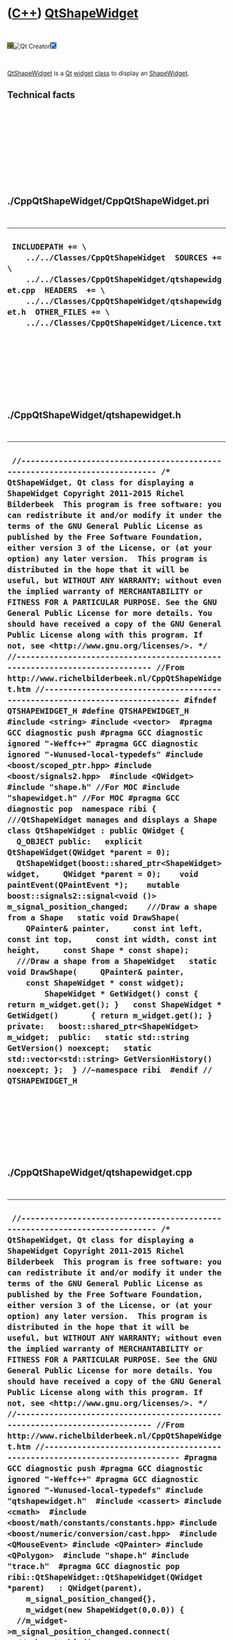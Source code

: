 
 

 

 

 

 

([C++](Cpp.md)) [QtShapeWidget](CppQtShapeWidget.md)
======================================================

 

![Qt](PicQt.png)![Qt
Creator](PicQtCreator.png)![Lubuntu](PicLubuntu.png)

 

[QtShapeWidget](CppQtShapeWidget.md) is a [Qt](CppQt.md)
[widget](CppWidget.md) [class](CppClass.md) to display an
[ShapeWidget](CppShapeWidget.md).

Technical facts
---------------

 

 

 

 

 

 

./CppQtShapeWidget/CppQtShapeWidget.pri
---------------------------------------

 

  --------------------------------------------------------------------------------------------------------------------------------------------------------------------------------------------------------------------------------------------------------------
  ` INCLUDEPATH += \     ../../Classes/CppQtShapeWidget  SOURCES += \     ../../Classes/CppQtShapeWidget/qtshapewidget.cpp  HEADERS  += \     ../../Classes/CppQtShapeWidget/qtshapewidget.h  OTHER_FILES += \     ../../Classes/CppQtShapeWidget/Licence.txt`
  --------------------------------------------------------------------------------------------------------------------------------------------------------------------------------------------------------------------------------------------------------------

 

 

 

 

 

./CppQtShapeWidget/qtshapewidget.h
----------------------------------

 

  --------------------------------------------------------------------------------------------------------------------------------------------------------------------------------------------------------------------------------------------------------------------------------------------------------------------------------------------------------------------------------------------------------------------------------------------------------------------------------------------------------------------------------------------------------------------------------------------------------------------------------------------------------------------------------------------------------------------------------------------------------------------------------------------------------------------------------------------------------------------------------------------------------------------------------------------------------------------------------------------------------------------------------------------------------------------------------------------------------------------------------------------------------------------------------------------------------------------------------------------------------------------------------------------------------------------------------------------------------------------------------------------------------------------------------------------------------------------------------------------------------------------------------------------------------------------------------------------------------------------------------------------------------------------------------------------------------------------------------------------------------------------------------------------------------------------------------------------------------------------------------------------------------------------------------------------------------------------------------------------------------------------------------------------------------------------------------------------------------------------------------------------------------------------------------------------------------------------------------------------------------------------------------------------------------------------------------------------------------------------------------------------------------------------------------------------------------------------------------------------------------------------
  ` //--------------------------------------------------------------------------- /* QtShapeWidget, Qt class for displaying a ShapeWidget Copyright 2011-2015 Richel Bilderbeek  This program is free software: you can redistribute it and/or modify it under the terms of the GNU General Public License as published by the Free Software Foundation, either version 3 of the License, or (at your option) any later version.  This program is distributed in the hope that it will be useful, but WITHOUT ANY WARRANTY; without even the implied warranty of MERCHANTABILITY or FITNESS FOR A PARTICULAR PURPOSE. See the GNU General Public License for more details. You should have received a copy of the GNU General Public License along with this program. If not, see <http://www.gnu.org/licenses/>. */ //--------------------------------------------------------------------------- //From http://www.richelbilderbeek.nl/CppQtShapeWidget.htm //--------------------------------------------------------------------------- #ifndef QTSHAPEWIDGET_H #define QTSHAPEWIDGET_H  #include <string> #include <vector>  #pragma GCC diagnostic push #pragma GCC diagnostic ignored "-Weffc++" #pragma GCC diagnostic ignored "-Wunused-local-typedefs" #include <boost/scoped_ptr.hpp> #include <boost/signals2.hpp>  #include <QWidget>  #include "shape.h" //For MOC #include "shapewidget.h" //For MOC #pragma GCC diagnostic pop  namespace ribi {  ///QtShapeWidget manages and displays a Shape class QtShapeWidget : public QWidget {   Q_OBJECT public:   explicit QtShapeWidget(QWidget *parent = 0);    QtShapeWidget(boost::shared_ptr<ShapeWidget> widget,     QWidget *parent = 0);    void paintEvent(QPaintEvent *);    mutable boost::signals2::signal<void ()> m_signal_position_changed;    ///Draw a shape from a Shape   static void DrawShape(     QPainter& painter,     const int left, const int top,     const int width, const int height,     const Shape * const shape);    ///Draw a shape from a ShapeWidget   static void DrawShape(     QPainter& painter,     const ShapeWidget * const widget);          ShapeWidget * GetWidget() const { return m_widget.get(); }   const ShapeWidget * GetWidget()       { return m_widget.get(); }  private:   boost::shared_ptr<ShapeWidget> m_widget;  public:   static std::string GetVersion() noexcept;   static std::vector<std::string> GetVersionHistory() noexcept; };  } //~namespace ribi  #endif // QTSHAPEWIDGET_H`
  --------------------------------------------------------------------------------------------------------------------------------------------------------------------------------------------------------------------------------------------------------------------------------------------------------------------------------------------------------------------------------------------------------------------------------------------------------------------------------------------------------------------------------------------------------------------------------------------------------------------------------------------------------------------------------------------------------------------------------------------------------------------------------------------------------------------------------------------------------------------------------------------------------------------------------------------------------------------------------------------------------------------------------------------------------------------------------------------------------------------------------------------------------------------------------------------------------------------------------------------------------------------------------------------------------------------------------------------------------------------------------------------------------------------------------------------------------------------------------------------------------------------------------------------------------------------------------------------------------------------------------------------------------------------------------------------------------------------------------------------------------------------------------------------------------------------------------------------------------------------------------------------------------------------------------------------------------------------------------------------------------------------------------------------------------------------------------------------------------------------------------------------------------------------------------------------------------------------------------------------------------------------------------------------------------------------------------------------------------------------------------------------------------------------------------------------------------------------------------------------------------------------

 

 

 

 

 

./CppQtShapeWidget/qtshapewidget.cpp
------------------------------------

 

  --------------------------------------------------------------------------------------------------------------------------------------------------------------------------------------------------------------------------------------------------------------------------------------------------------------------------------------------------------------------------------------------------------------------------------------------------------------------------------------------------------------------------------------------------------------------------------------------------------------------------------------------------------------------------------------------------------------------------------------------------------------------------------------------------------------------------------------------------------------------------------------------------------------------------------------------------------------------------------------------------------------------------------------------------------------------------------------------------------------------------------------------------------------------------------------------------------------------------------------------------------------------------------------------------------------------------------------------------------------------------------------------------------------------------------------------------------------------------------------------------------------------------------------------------------------------------------------------------------------------------------------------------------------------------------------------------------------------------------------------------------------------------------------------------------------------------------------------------------------------------------------------------------------------------------------------------------------------------------------------------------------------------------------------------------------------------------------------------------------------------------------------------------------------------------------------------------------------------------------------------------------------------------------------------------------------------------------------------------------------------------------------------------------------------------------------------------------------------------------------------------------------------------------------------------------------------------------------------------------------------------------------------------------------------------------------------------------------------------------------------------------------------------------------------------------------------------------------------------------------------------------------------------------------------------------------------------------------------------------------------------------------------------------------------------------------------------------------------------------------------------------------------------------------------------------------------------------------------------------------------------------------------------------------------------------------------------------------------------------------------------------------------------------------------------------------------------------------------------------------------------------------------------------------------------------------------------------------------------------------------------------------------------------------------------------------------------------------------------------------------------------------------------------------------------------------------------------------------------------------------------------------------------------------------------------------------------------------------------------------------------------------------------------------------------------------------------------------------------------------------------------------------------------------------------------------------------------------------------------------------------------------------------------------------------------------------------------------------------------------------------------------------------------------------------------------------------------------------------------------------------------------------------------------------------------------------------------------------------------------------------------------------
  ` //--------------------------------------------------------------------------- /* QtShapeWidget, Qt class for displaying a ShapeWidget Copyright 2011-2015 Richel Bilderbeek  This program is free software: you can redistribute it and/or modify it under the terms of the GNU General Public License as published by the Free Software Foundation, either version 3 of the License, or (at your option) any later version.  This program is distributed in the hope that it will be useful, but WITHOUT ANY WARRANTY; without even the implied warranty of MERCHANTABILITY or FITNESS FOR A PARTICULAR PURPOSE. See the GNU General Public License for more details. You should have received a copy of the GNU General Public License along with this program. If not, see <http://www.gnu.org/licenses/>. */ //--------------------------------------------------------------------------- //From http://www.richelbilderbeek.nl/CppQtShapeWidget.htm //--------------------------------------------------------------------------- #pragma GCC diagnostic push #pragma GCC diagnostic ignored "-Weffc++" #pragma GCC diagnostic ignored "-Wunused-local-typedefs" #include "qtshapewidget.h"  #include <cassert> #include <cmath>  #include <boost/math/constants/constants.hpp> #include <boost/numeric/conversion/cast.hpp>  #include <QMouseEvent> #include <QPainter> #include <QPolygon>  #include "shape.h" #include "trace.h"  #pragma GCC diagnostic pop  ribi::QtShapeWidget::QtShapeWidget(QWidget *parent)   : QWidget(parent),     m_signal_position_changed{},     m_widget(new ShapeWidget(0,0.0)) {   //m_widget->m_signal_position_changed.connect(   //  boost::bind(   //    &ribi::QtShapeWidget::repaint,   //    this)); }  ribi::QtShapeWidget::QtShapeWidget(   boost::shared_ptr<ShapeWidget> widget,   QWidget *parent)   : QWidget(parent),     m_signal_position_changed{},     m_widget(widget) {   //m_widget->m_signal_position_changed.connect(   //  boost::bind(   //    &ribi::QtShapeWidget::repaint,   //    this)); }  void ribi::QtShapeWidget::DrawShape(   QPainter& painter,   const ShapeWidget * const widget) {   DrawShape(     painter,     widget->GetLeft(),     widget->GetTop(),     widget->GetWidth(),     widget->GetHeight(),     widget->GetShape()   ); }  void ribi::QtShapeWidget::DrawShape(   QPainter& painter,   const int left, const int top,   const int width, const int height,   const Shape * const shape ) {   const double pi = boost::math::constants::pi<double>();    const unsigned char red = shape->GetRed();   const unsigned char green = shape->GetGreen();   const unsigned char blue = shape->GetBlue();   painter.setBrush(QColor(red,green,blue));    const int n_corners = shape->GetNumberOfCorners();    if (n_corners == 0)   {     //Draw a circle     painter.drawEllipse(left,top,width-1,height-1);     return;   }    const double rotation = shape->GetRotation();   const double midx = boost::numeric_cast<double>(width) / 2.0;   const double midy = boost::numeric_cast<double>(height) / 2.0;    if (n_corners == 1)   {     //Draw a line     const int x1 = boost::numeric_cast<int>(       midx - (std::cos(rotation) * midx));     const int y1 = boost::numeric_cast<int>(       midy + (std::sin(rotation) * midy));     const int x2 = boost::numeric_cast<int>(       midx - (std::cos(rotation + pi) * midx));     const int y2 = boost::numeric_cast<int>(       midy + (std::sin(rotation + pi) * midy));     painter.drawLine(x1,y1,x2,y2);     return;   }    const double d_angle = 2.0 * pi / boost::numeric_cast<double>(n_corners);    QPolygon polygon;    for (int i=0; i!=n_corners; ++i)   {     const double angle       = rotation + (boost::numeric_cast<double>(i) * d_angle);     const int x = boost::numeric_cast<int>(       midx - (std::cos(angle) * midx));     const int y = boost::numeric_cast<int>(       midy + (std::sin(angle) * midy));     polygon.append(QPoint(x,y));   }   painter.drawConvexPolygon(polygon); }  std::string ribi::QtShapeWidget::GetVersion() noexcept {   return "2.1"; }  std::vector<std::string> ribi::QtShapeWidget::GetVersionHistory() noexcept {   return {     "2011-07-13: Version 1.0: initial version",     "2011-08-08: Version 2.0: conformized architecture to MysteryMachineWidget",     "2014-03-28: Version 2.1: replaced custom Rect class by Boost.Geometry"   }; }  void ribi::QtShapeWidget::paintEvent(QPaintEvent *) {   QPainter painter(this);   DrawShape(     painter,     0,0,width(),height(),     this->m_widget->GetShape()   ); }`
  --------------------------------------------------------------------------------------------------------------------------------------------------------------------------------------------------------------------------------------------------------------------------------------------------------------------------------------------------------------------------------------------------------------------------------------------------------------------------------------------------------------------------------------------------------------------------------------------------------------------------------------------------------------------------------------------------------------------------------------------------------------------------------------------------------------------------------------------------------------------------------------------------------------------------------------------------------------------------------------------------------------------------------------------------------------------------------------------------------------------------------------------------------------------------------------------------------------------------------------------------------------------------------------------------------------------------------------------------------------------------------------------------------------------------------------------------------------------------------------------------------------------------------------------------------------------------------------------------------------------------------------------------------------------------------------------------------------------------------------------------------------------------------------------------------------------------------------------------------------------------------------------------------------------------------------------------------------------------------------------------------------------------------------------------------------------------------------------------------------------------------------------------------------------------------------------------------------------------------------------------------------------------------------------------------------------------------------------------------------------------------------------------------------------------------------------------------------------------------------------------------------------------------------------------------------------------------------------------------------------------------------------------------------------------------------------------------------------------------------------------------------------------------------------------------------------------------------------------------------------------------------------------------------------------------------------------------------------------------------------------------------------------------------------------------------------------------------------------------------------------------------------------------------------------------------------------------------------------------------------------------------------------------------------------------------------------------------------------------------------------------------------------------------------------------------------------------------------------------------------------------------------------------------------------------------------------------------------------------------------------------------------------------------------------------------------------------------------------------------------------------------------------------------------------------------------------------------------------------------------------------------------------------------------------------------------------------------------------------------------------------------------------------------------------------------------------------------------------------------------------------------------------------------------------------------------------------------------------------------------------------------------------------------------------------------------------------------------------------------------------------------------------------------------------------------------------------------------------------------------------------------------------------------------------------------------------------------------------------------------------------------------------

 

 

 

 

 

 

